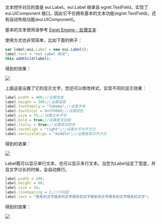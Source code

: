 文本控件对应的类是 eui.Label。eui.Label 继承自 egret.TextField，实现了 eui.UIComponent 接口。因此它不仅拥有基本的文本功能(egret.TextField)，还有自动布局功能(eui.UIComponent)。

基本的文本使用请参考 [Egret Engine - 处理文本](http://edn.egret.com/cn/index.php/article/index/id/141)

使用方式也非常简单，比如下面的例子：
```  TypeScript
var label:eui.Label = new eui.Label();
label.text = "eui Label 测试";
this.addChild(label);
```
得到的效果：

![](560154d02a353.png)

上面这是设置了它的显示文字，您还可以修改样式，实现不同的显示效果：

```  TypeScript
label.width = 400;//设置宽度
label.height = 300;//设置高度
label.fontFamily = "Tahoma";//设置字体
label.textColor = 0xFF0000;//设置颜色
label.size = 35;//设置文本字号
label.bold = true;//设置是否加粗
label.italic = true;//设置是否斜体
label.textAlign = "right";//设置水平对齐方式
label.verticalAlign = "middle";//设置垂直对齐方式
```
得到的效果：

![](560154da0bf2f.png)

Label既可以显示单行文本，也可以显示多行文本。当您为Label设定了宽度，并且文字过长的时候，会自动换行。
```  TypeScript
label.width = 200;
label.height = 60;
label.size = 14;
label.lineSpacing = 2;//行间距
label.text = "很多的文字很多的文字很多的文字很多的文字很多的文字很多的文字";
```
得到的效果：

![](560154ede9474.png)
